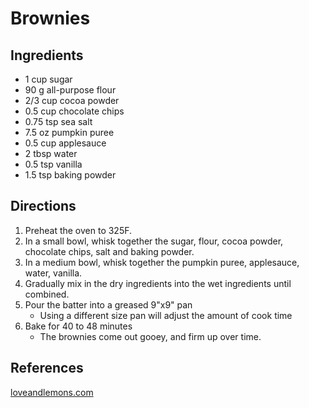 # Brownies

## Ingredients

* 1 cup sugar
* 90 g all-purpose flour
* 2/3 cup cocoa powder
* 0.5 cup chocolate chips
* 0.75 tsp sea salt
* 7.5 oz pumpkin puree
* 0.5 cup applesauce
* 2 tbsp water
* 0.5 tsp vanilla
* 1.5 tsp baking powder

## Directions

1. Preheat the oven to 325F.
2. In a small bowl, whisk together the sugar, flour, cocoa powder, chocolate chips, salt and baking powder.
3. In a medium bowl, whisk together the pumpkin puree, applesauce, water, vanilla.
4. Gradually mix in the dry ingredients into the wet ingredients until combined.
5. Pour the batter into a greased 9"x9" pan
    * Using a different size pan will adjust the amount of cook time
6. Bake for 40 to 48 minutes
    * The brownies come out gooey, and firm up over time.

## References

[loveandlemons.com](https://www.loveandlemons.com/brownies-recipe/)
